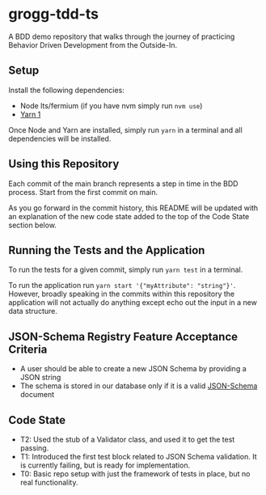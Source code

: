 # grogg-tdd-ts

A BDD demo repository that walks through the journey of practicing Behavior Driven Development from the Outside-In.

## Setup

Install the following dependencies:

- Node lts/fermium (if you have nvm simply run `nvm use`)
- [Yarn 1](https://classic.yarnpkg.com/en/docs/install)

Once Node and Yarn are installed, simply run `yarn` in a terminal and all dependencies will be installed.

## Using this Repository

Each commit of the main branch represents a step in time in the BDD process. Start from the first commit on main.

As you go forward in the commit history, this README will be updated with an explanation of the new code state added to the top of the Code State section below.

## Running the Tests and the Application

To run the tests for a given commit, simply run `yarn test` in a terminal.

To run the application run `yarn start '{"myAttribute": "string"}'`. However, broadly speaking in the commits within this repository the application will not actually do anything except echo out the input in a new data structure.

## JSON-Schema Registry Feature Acceptance Criteria

- A user should be able to create a new JSON Schema by providing a JSON string
- The schema is stored in our database only if it is a valid [JSON-Schema](https://json-schema.org) document

## Code State

- T2: Used the stub of a Validator class, and used it to get the test passing.
- T1: Introduced the first test block related to JSON Schema validation. It is currently failing, but is ready for implementation.
- T0: Basic repo setup with just the framework of tests in place, but no real functionality.
